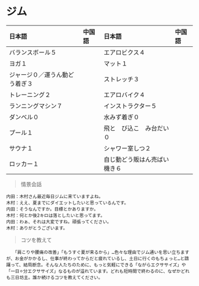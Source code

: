 # ジム

|日本語                            | 中国語 | 日本語                                | 中国語 |
| :-------------------------------- | :----- | :------------------------------------ | :----- |
| <ruby>バランスボール５</ruby>           |        | <ruby>エアロビクス４</ruby>                   |        |
| <ruby>ヨガ１</ruby>           |        | <ruby>マット１</ruby>                   |        |
| <ruby>ジャージ０／運うん動どう着ぎ３</ruby>           |        | <ruby>ストレッチ３</ruby>                   |        |
| <ruby>トレーニング２</ruby>           |        | <ruby>エアロバイク４</ruby>                   |        |
| <ruby>ランニングマシン７</ruby>           |        | <ruby>インストラクター５</ruby>                   |        |
| <ruby>ダンベル０</ruby>           |        | <ruby>水みず着ぎ０</ruby>                   |        |
| <ruby>プール１</ruby>           |        | <ruby>飛と　び込こ　み台だい０</ruby>                   |        |
| <ruby>サウナ１</ruby>           |        | <ruby>シャワー室しつ２</ruby>                   |        |
| <ruby>ロッカー１</ruby>           |        | <ruby>自じ動どう販はん売ばい機き６</ruby>                   |        |

> 情景会話

```text
内田：木村さん最近毎日ジムに来ていますよね。
木村：ええ、夏までにダイエットしたいと思っているんです。
内田：そうなんですか。目標とかありますか。
木村：何とか後2キロは落としたいと思ってます。
内田：わぁ、それは大変ですね。頑張ってください。
木村：ありがとうございます。
```

> コツを教えて

```text
　　「肩こりや腰痛の改善」「もうすぐ夏が来るから」…色々な理由でジム通いを思い立ちますが、お金がかかるし、仕事が終わってからだと疲れているし、土日に行くのもちょっと…と躊躇って、結局断念。そんな人たちのために、もっと気軽にできる「ながらエクササイズ」や「一日⚪︎分エクササイズ」なるものが溢れています。どれも短時間で終わるのに、なぜかどれも三日坊主。誰か続けるコツを教えてください。
```
